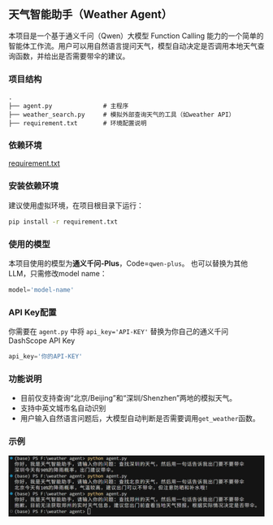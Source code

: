 ## 天气智能助手（Weather Agent）

本项目是一个基于通义千问（Qwen）大模型 Function Calling 能力的一个简单的智能体工作流。用户可以用自然语言提问天气，模型自动决定是否调用本地天气查询函数，并给出是否需要带伞的建议。

### 项目结构
```
.
├── agent.py              # 主程序
├── weather_search.py     # 模拟外部查询天气的工具（如weather API）
├── requirement.txt       # 环境配置说明
```

### 依赖环境
[requirement.txt](requirement.txt)

### 安装依赖环境
建议使用虚拟环境，在项目根目录下运行：
```bash
pip install -r requirement.txt
```

### 使用的模型
本项目使用的模型为**通义千问-Plus**，Code=`qwen-plus`。
也可以替换为其他LLM，只需修改model name：
```python
model='model-name'
```

### API Key配置
你需要在 `agent.py` 中将 `api_key='API-KEY'` 替换为你自己的通义千问 DashScope API Key
```python
api_key='你的API-KEY'
```

### 功能说明
- 目前仅支持查询“北京/Beijing”和“深圳/Shenzhen”两地的模拟天气。
- 支持中英文城市名自动识别
- 用户输入自然语言问题后，大模型自动判断是否需要调用`get_weather`函数。

### 示例
![运行示例](example.png)

